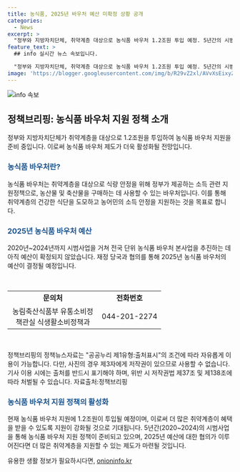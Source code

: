 ```yaml
---
title: 농식품, 2025년 바우처 예산 미확정 상황 공개
categories:
  - News
excerpt: >
  "정부와 지방자치단체, 취약계층 대상으로 농식품 바우처 1.2조원 투입 예정. 5년간의 시범사업 후 2025년 본격 추진 예정."
feature_text: >
  ## info 실시간 뉴스 속보입니다.

  "정부와 지방자치단체, 취약계층 대상으로 농식품 바우처 1.2조원 투입 예정. 5년간의 시범사업 후 2025년 본격 추진 예정."
image: 'https://blogger.googleusercontent.com/img/b/R29vZ2xl/AVvXsEixyZcFfHzMRdzZMjFBmAUKJYCLCGyLL1o632UiGVXcaFdKo_bkvkuCioo0uUKlGfBVcT3P84aROyZIXSBEx3Aw5nCQ3pTgDom1WDC4m8eifvWiAmWEEVb4x6G_l8C0QH225ldMjyaFvpxGEBGNO37VmDTDMHGhJPq73UglMfDca1-0aw/s1600/blogspot.png'
---
```


<p><img src="https://blogger.googleusercontent.com/img/b/R29vZ2xl/AVvXsEixyZcFfHzMRdzZMjFBmAUKJYCLCGyLL1o632UiGVXcaFdKo_bkvkuCioo0uUKlGfBVcT3P84aROyZIXSBEx3Aw5nCQ3pTgDom1WDC4m8eifvWiAmWEEVb4x6G_l8C0QH225ldMjyaFvpxGEBGNO37VmDTDMHGhJPq73UglMfDca1-0aw/s1600/blogspot.png" alt="info 속보" /></p>

<h2 data-ke-size="size26">정책브리핑: 농식품 바우처 지원 정책 소개</h2>

<p data-ke-size="size16">정부와 지방자치단체가 취약계층을 대상으로 1.2조원을 투입하여 농식품 바우처 지원을 준비 중입니다. 이로써 농식품 바우처 제도가 더욱 활성화될 전망입니다.</p>

<h3><b><span style="color: #1a5490;">농식품 바우처란?</span></b></h3>

<p data-ke-size="size16">농식품 바우처는 취약계층을 대상으로 식량 안정을 위해 정부가 제공하는 소득 관련 지원정책으로, 농산물 및 축산물을 구매하는 데 사용할 수 있는 바우처입니다. 이를 통해 취약계층의 건강한 식단을 도모하고 농어민의 소득 안정을 지원하는 것을 목표로 합니다.</p>

<h3><b><span style="color: #1a5490;">2025년 농식품 바우처 예산</span></b></h3>

<p data-ke-size="size16">2020년~2024년까지 시범사업을 거쳐 전국 단위 농식품 바우처 본사업을 추진하는 데 아직 예산이 확정되지 않았습니다. 재정 당국과 협의를 통해 2025년 농식품 바우처의 예산이 결정될 예정입니다.</p>

<p data-ke-size="size16">&nbsp;</p>

<table>
    <colgroup>
    <col width="203">
    </colgroup>
    <tbody>
    <tr>
        <td style="text-align: center; height: 17px;"><b>문의처</b></td>
        <td style="text-align: center; height: 17px;"><b>전화번호</b></td>
    </tr>
    <tr>
        <td style="text-align: center; height: 17px;">농림축산식품부 유통소비정책관실 식생활소비정책과</td>
        <td style="text-align: center; height: 17px;">044-201-2274</td>
    </tr>
    </tbody>
</table>

<p data-ke-size="size16">&nbsp;</p>

<p data-ke-size="size16">정책브리핑의 정책뉴스자료는 "공공누리 제1유형:출처표시"의 조건에 따라 자유롭게 이용이 가능합니다. 다만, 사진의 경우 제3자에게 저작권이 있으므로 사용할 수 없습니다. 기사 이용 시에는 출처를 반드시 표기해야 하며, 위반 시 저작권법 제37조 및 제138조에 따라 처벌될 수 있습니다. 
자료출처:정책브리핑</p>

<h3><b><span style="color: #1a5490;">농식품 바우처 지원 정책의 활성화</span></b></h3>

<p data-ke-size="size16">현재 농식품 바우처 지원에 1.2조원이 투입될 예정이며, 이로써 더 많은 취약계층이 혜택을 받을 수 있도록 지원이 강화될 것으로 기대됩니다. 5년간(2020~2024)의 시범사업을 통해 농식품 바우처 지원 정책이 준비되고 있으며, 2025년 예산에 대한 협의가 이루어진다면 더 많은 취약계층을 지원할 수 있는 제도가 마련될 것입니다.</p>
유용한 생활 정보가 필요하시다면, <a href="https://onioninfo.kr" rel="dofollow">onioninfo.kr</a>


